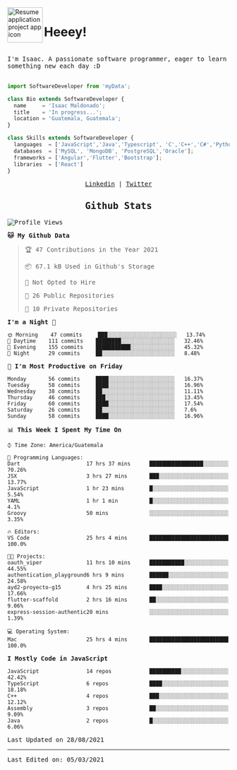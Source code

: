 <img align="left" width="80" height="80" src="https://raw.githubusercontent.com/sidbelbase/sidbelbase/master/wave.gif" alt="Resume application project app icon">

# Heeey!
 
</br>
 
<samp>
I'm Isaac. A passionate software programmer, eager to learn something new each day :D
</samp>
</br></br>



```js
import SoftwareDeveloper from 'myData';

class Bio extends SoftwareDeveloper {
  name     = 'Isaac Maldonado';
  title    = 'In progress...';
  location = 'Guatemala, Guatemala';
}

class Skills extends SoftwareDeveloper {
  languages  = ['JavaScript','Java','Typescript', 'C','C++','C#','Python','Assembly','Dart','Go'];
  databases  = ['MySQL', 'MongoDB', 'PostgreSQL','Oracle'];
  frameworks = ['Angular','Flutter','Bootstrap'];
  libraries  = ['React']
}
```

</p>
<samp>
<p align="center">
<a href="www.linkedin.com/in/isaac-maldonado-4745b2194">Linkedin</a> | <a href="https://twitter.com/Anaklusmos99">Twitter</a>
</p>

<h2 align="center"><samp>Github Stats</samp></h2>

<!--START_SECTION:waka-->
![Profile Views](http://img.shields.io/badge/Profile%20Views-0-blue)

**🐱 My Github Data** 

> 🏆 47 Contributions in the Year 2021
 > 
> 📦 67.1 kB Used in Github's Storage 
 > 
> 🚫 Not Opted to Hire
 > 
> 📜 26 Public Repositories 
 > 
> 🔑 10 Private Repositories  
 > 
**I'm a Night 🦉** 

```text
🌞 Morning    47 commits     ███░░░░░░░░░░░░░░░░░░░░░░   13.74% 
🌆 Daytime    111 commits    ████████░░░░░░░░░░░░░░░░░   32.46% 
🌃 Evening    155 commits    ███████████░░░░░░░░░░░░░░   45.32% 
🌙 Night      29 commits     ██░░░░░░░░░░░░░░░░░░░░░░░   8.48%

```
📅 **I'm Most Productive on Friday** 

```text
Monday       56 commits     ████░░░░░░░░░░░░░░░░░░░░░   16.37% 
Tuesday      58 commits     ████░░░░░░░░░░░░░░░░░░░░░   16.96% 
Wednesday    38 commits     ██░░░░░░░░░░░░░░░░░░░░░░░   11.11% 
Thursday     46 commits     ███░░░░░░░░░░░░░░░░░░░░░░   13.45% 
Friday       60 commits     ████░░░░░░░░░░░░░░░░░░░░░   17.54% 
Saturday     26 commits     ██░░░░░░░░░░░░░░░░░░░░░░░   7.6% 
Sunday       58 commits     ████░░░░░░░░░░░░░░░░░░░░░   16.96%

```


📊 **This Week I Spent My Time On** 

```text
⌚︎ Time Zone: America/Guatemala

💬 Programming Languages: 
Dart                     17 hrs 37 mins      █████████████████░░░░░░░░   70.26% 
JSX                      3 hrs 27 mins       ███░░░░░░░░░░░░░░░░░░░░░░   13.77% 
JavaScript               1 hr 23 mins        █░░░░░░░░░░░░░░░░░░░░░░░░   5.54% 
YAML                     1 hr 1 min          █░░░░░░░░░░░░░░░░░░░░░░░░   4.1% 
Groovy                   50 mins             ░░░░░░░░░░░░░░░░░░░░░░░░░   3.35%

🔥 Editors: 
VS Code                  25 hrs 4 mins       █████████████████████████   100.0%

🐱‍💻 Projects: 
oauth_viper              11 hrs 10 mins      ███████████░░░░░░░░░░░░░░   44.55% 
authentication_playground6 hrs 9 mins        ██████░░░░░░░░░░░░░░░░░░░   24.58% 
ayd2-proyecto-g15        4 hrs 25 mins       ████░░░░░░░░░░░░░░░░░░░░░   17.66% 
flutter-scaffold         2 hrs 16 mins       ██░░░░░░░░░░░░░░░░░░░░░░░   9.06% 
express-session-authentic20 mins             ░░░░░░░░░░░░░░░░░░░░░░░░░   1.39%

💻 Operating System: 
Mac                      25 hrs 4 mins       █████████████████████████   100.0%

```

**I Mostly Code in JavaScript** 

```text
JavaScript               14 repos            ██████████░░░░░░░░░░░░░░░   42.42% 
TypeScript               6 repos             ████░░░░░░░░░░░░░░░░░░░░░   18.18% 
C++                      4 repos             ███░░░░░░░░░░░░░░░░░░░░░░   12.12% 
Assembly                 3 repos             ██░░░░░░░░░░░░░░░░░░░░░░░   9.09% 
Java                     2 repos             █░░░░░░░░░░░░░░░░░░░░░░░░   6.06%

```



 Last Updated on 28/08/2021
<!--END_SECTION:waka-->

------

Last Edited on: 05/03/2021

